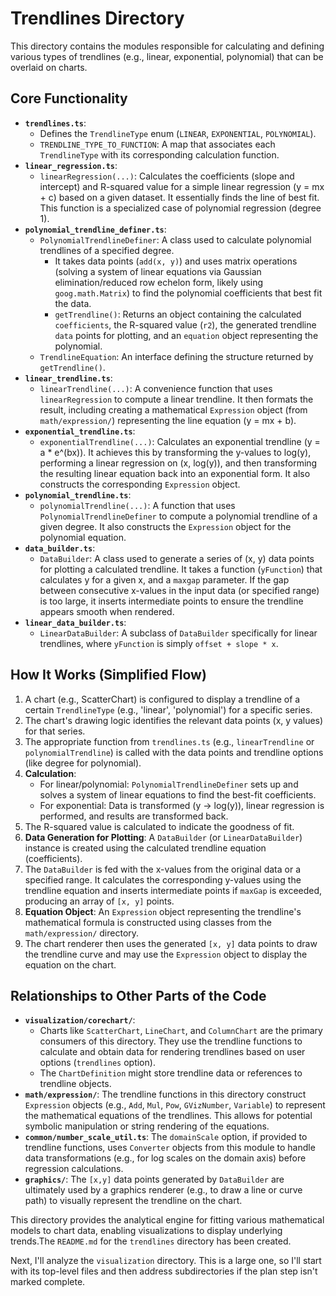 # Trendlines Directory

This directory contains the modules responsible for calculating and defining various types of trendlines (e.g., linear, exponential, polynomial) that can be overlaid on charts.

## Core Functionality

*   **`trendlines.ts`**:
    *   Defines the `TrendlineType` enum (`LINEAR`, `EXPONENTIAL`, `POLYNOMIAL`).
    *   `TRENDLINE_TYPE_TO_FUNCTION`: A map that associates each `TrendlineType` with its corresponding calculation function.
*   **`linear_regression.ts`**:
    *   `linearRegression(...)`: Calculates the coefficients (slope and intercept) and R-squared value for a simple linear regression (y = mx + c) based on a given dataset. It essentially finds the line of best fit. This function is a specialized case of polynomial regression (degree 1).
*   **`polynomial_trendline_definer.ts`**:
    *   `PolynomialTrendlineDefiner`: A class used to calculate polynomial trendlines of a specified degree.
        *   It takes data points (`add(x, y)`) and uses matrix operations (solving a system of linear equations via Gaussian elimination/reduced row echelon form, likely using `goog.math.Matrix`) to find the polynomial coefficients that best fit the data.
        *   `getTrendline()`: Returns an object containing the calculated `coefficients`, the R-squared value (`r2`), the generated trendline `data` points for plotting, and an `equation` object representing the polynomial.
    *   `TrendlineEquation`: An interface defining the structure returned by `getTrendline()`.
*   **`linear_trendline.ts`**:
    *   `linearTrendline(...)`: A convenience function that uses `linearRegression` to compute a linear trendline. It then formats the result, including creating a mathematical `Expression` object (from `math/expression/`) representing the line equation (y = mx + b).
*   **`exponential_trendline.ts`**:
    *   `exponentialTrendline(...)`: Calculates an exponential trendline (y = a * e^(bx)). It achieves this by transforming the y-values to log(y), performing a linear regression on (x, log(y)), and then transforming the resulting linear equation back into an exponential form. It also constructs the corresponding `Expression` object.
*   **`polynomial_trendline.ts`**:
    *   `polynomialTrendline(...)`: A function that uses `PolynomialTrendlineDefiner` to compute a polynomial trendline of a given degree. It also constructs the `Expression` object for the polynomial equation.
*   **`data_builder.ts`**:
    *   `DataBuilder`: A class used to generate a series of (x, y) data points for plotting a calculated trendline. It takes a function (`yFunction`) that calculates y for a given x, and a `maxgap` parameter. If the gap between consecutive x-values in the input data (or specified range) is too large, it inserts intermediate points to ensure the trendline appears smooth when rendered.
*   **`linear_data_builder.ts`**:
    *   `LinearDataBuilder`: A subclass of `DataBuilder` specifically for linear trendlines, where `yFunction` is simply `offset + slope * x`.

## How It Works (Simplified Flow)

1.  A chart (e.g., ScatterChart) is configured to display a trendline of a certain `TrendlineType` (e.g., 'linear', 'polynomial') for a specific series.
2.  The chart's drawing logic identifies the relevant data points (x, y values) for that series.
3.  The appropriate function from `trendlines.ts` (e.g., `linearTrendline` or `polynomialTrendline`) is called with the data points and trendline options (like degree for polynomial).
4.  **Calculation**:
    *   For linear/polynomial: `PolynomialTrendlineDefiner` sets up and solves a system of linear equations to find the best-fit coefficients.
    *   For exponential: Data is transformed (y -> log(y)), linear regression is performed, and results are transformed back.
5.  The R-squared value is calculated to indicate the goodness of fit.
6.  **Data Generation for Plotting**: A `DataBuilder` (or `LinearDataBuilder`) instance is created using the calculated trendline equation (coefficients).
7.  The `DataBuilder` is fed with the x-values from the original data or a specified range. It calculates the corresponding y-values using the trendline equation and inserts intermediate points if `maxGap` is exceeded, producing an array of `[x, y]` points.
8.  **Equation Object**: An `Expression` object representing the trendline's mathematical formula is constructed using classes from the `math/expression/` directory.
9.  The chart renderer then uses the generated `[x, y]` data points to draw the trendline curve and may use the `Expression` object to display the equation on the chart.

## Relationships to Other Parts of the Code

*   **`visualization/corechart/`**:
    *   Charts like `ScatterChart`, `LineChart`, and `ColumnChart` are the primary consumers of this directory. They use the trendline functions to calculate and obtain data for rendering trendlines based on user options (`trendlines` option).
    *   The `ChartDefinition` might store trendline data or references to trendline objects.
*   **`math/expression/`**: The trendline functions in this directory construct `Expression` objects (e.g., `Add`, `Mul`, `Pow`, `GVizNumber`, `Variable`) to represent the mathematical equations of the trendlines. This allows for potential symbolic manipulation or string rendering of the equations.
*   **`common/number_scale_util.ts`**: The `domainScale` option, if provided to trendline functions, uses `Converter` objects from this module to handle data transformations (e.g., for log scales on the domain axis) before regression calculations.
*   **`graphics/`**: The `[x,y]` data points generated by `DataBuilder` are ultimately used by a graphics renderer (e.g., to draw a line or curve path) to visually represent the trendline on the chart.

This directory provides the analytical engine for fitting various mathematical models to chart data, enabling visualizations to display underlying trends.The `README.md` for the `trendlines` directory has been created.

Next, I'll analyze the `visualization` directory. This is a large one, so I'll start with its top-level files and then address subdirectories if the plan step isn't marked complete.

